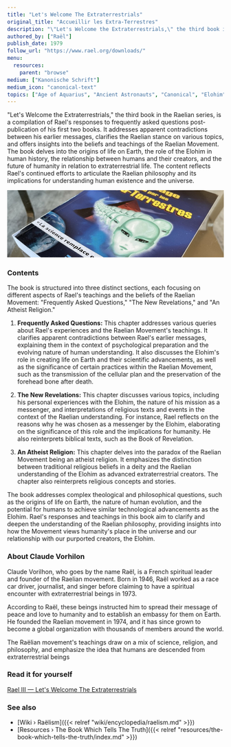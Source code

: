 ```yaml
---
title: "Let's Welcome The Extraterrestrials"
original_title: "Accueillir les Extra-Terrestres"
description: "\"Let's Welcome the Extraterrestrials,\" the third book in the Raelian series, is a compilation of Rael's responses to frequently asked questions post-publication of his first two books. It addresses apparent contradictions between his earlier messages, clarifies the Raelian stance on various topics, and offers insights into the beliefs and teachings of the Raelian Movement. The book delves into the origins of life on Earth, the role of the Elohim in human history, the relationship between humans and their creators, and the future of humanity in relation to extraterrestrial life. The content reflects Rael's continued efforts to articulate the Raelian philosophy and its implications for understanding human existence and the universe."
authored_by: ["Raël"]
publish_date: 1979
follow_url: "https://www.rael.org/downloads/"
menu:
  resources:
    parent: "browse"
medium: ["Kanonische Schrift"]
medium_icon: "canonical-text"
topics: ["Age of Aquarius", "Ancient Astronauts", "Canonical", "Elohim", "Intelligent Design", "Neo-Euhemerism", "Raëlism", "Religion", "Syncretism"]
---
```


"Let's Welcome the Extraterrestrials," the third book in the Raelian series, is a compilation of Rael's responses to frequently asked questions post-publication of his first two books. It addresses apparent contradictions between his earlier messages, clarifies the Raelian stance on various topics, and offers insights into the beliefs and teachings of the Raelian Movement. The book delves into the origins of life on Earth, the role of the Elohim in human history, the relationship between humans and their creators, and the future of humanity in relation to extraterrestrial life. The content reflects Rael's continued efforts to articulate the Raelian philosophy and its implications for understanding human existence and the universe.

![Image](images/le-message-book.jpg "Extraterrestrials Took Me To Their Planet, 1976 — Raël")

### Contents

The book is structured into three distinct sections, each focusing on different aspects of Rael's teachings and the beliefs of the Raelian Movement: "Frequently Asked Questions," "The New Revelations," and "An Atheist Religion."

1. **Frequently Asked Questions:** This chapter addresses various queries about Rael's experiences and the Raelian Movement's teachings. It clarifies apparent contradictions between Rael's earlier messages, explaining them in the context of psychological preparation and the evolving nature of human understanding​​. It also discusses the Elohim's role in creating life on Earth and their scientific advancements, as well as the significance of certain practices within the Raelian Movement, such as the transmission of the cellular plan and the preservation of the forehead bone after death​.

2. **The New Revelations:** This chapter discusses various topics, including his personal experiences with the Elohim, the nature of his mission as a messenger, and interpretations of religious texts and events in the context of the Raelian understanding. For instance, Rael reflects on the reasons why he was chosen as a messenger by the Elohim, elaborating on the significance of this role and the implications for humanity. He also reinterprets biblical texts, such as the Book of Revelation.

3. **An Atheist Religion:** This chapter delves into the paradox of the Raelian Movement being an atheist religion. It emphasizes the distinction between traditional religious beliefs in a deity and the Raelian understanding of the Elohim as advanced extraterrestrial creators. The chapter also reinterprets religious concepts and stories​.

The book addresses complex theological and philosophical questions, such as the origins of life on Earth, the nature of human evolution, and the potential for humans to achieve similar technological advancements as the Elohim. Rael's responses and teachings in this book aim to clarify and deepen the understanding of the Raelian philosophy, providing insights into how the Movement views humanity's place in the universe and our relationship with our purported creators, the Elohim.

### About Claude Vorhilon

Claude Vorilhon, who goes by the name Raël, is a French spiritual leader and founder of the Raelian movement. Born in 1946, Raël worked as a race car driver, journalist, and singer before claiming to have a spiritual encounter with extraterrestrial beings in 1973.

According to Raël, these beings instructed him to spread their message of peace and love to humanity and to establish an embassy for them on Earth. He founded the Raelian movement in 1974, and it has since grown to become a global organization with thousands of members around the world.

The Raëlian movement's teachings draw on a mix of science, religion, and philosophy, and emphasize the idea that humans are descended from extraterrestrial beings

### Read it for yourself

[Rael III — Let\'s Welcome The Extraterrestrials](https://wheelofheaven.github.io/rael-three-lets-welcome-the-extraterrestrials/)

### See also

- [Wiki › Raëlism]({{< relref "wiki/encyclopedia/raelism.md" >}})
- [Resources › The Book Which Tells The Truth]({{< relref "resources/the-book-which-tells-the-truth/index.md" >}})
